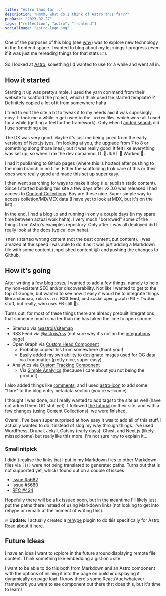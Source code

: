 ```yaml
---
title: "Astro thus far..."
description: "Hmmm, what do I think of Astro thus far??"
pubDate: "2023-02-27"
tags: ["reflection", "astro", "frontend"]
socialImage: "astro-logo.png"
---
```


One of the purposes of this blog (see [why](./a-new-blog-why.md)) was to explore new technology in the frontend space. I
wanted to blog about my learnings / progress (even if it was just me rereading things for that stats 📈).

So I looked at [Astro](https://astro.build/), something I'd wanted to use for a while and went all in.

## How it started

Starting it up was pretty simple. I used the yarn command from their website to scaffold the project, which I think used
the started template?!? Definitely copied a lot of it from somewhere haha

I tried to edit the site a bit to tweak it to my needs and it was suprisingly easy. It took me a while to get used to the
`.astro` files, which were all I used for a while (getting a feel for the framework). Only when I [added search](./how-do-search-this-thing.md)
did I use something else.

The DX was very good. Maybe it's just me being jaded from the early versions of Next.js (yes, I'm looking at you, the upgrade
from 7 to 8 or something along those lines), but it was really good. It felt like everything was set up,
so when I ran the dev comamnd, IT 👏 JUST 👏 Worked 👏.

I had it publishing to Github pages (where this is hosted) after pushing to the main branch in no time. Either the
scaffolding took care of this or their docs were really good and made this set up super easy.

I then went searching for ways to make it blog (i.e. publish static content). Since I started building this site a few
days after v2.0.0 was released I had access to [Content Collections](https://docs.astro.build/en/guides/content-collections/).
Boy are these nice. Super simple way to access colletion/MD/MDX data (I have yet to look at MDX, but it's on the list).

In the end, I had a blog up and running in only a couple days (in my spare time between actual work haha). I very much
"borrowed" some of the things from Astro's examples repostory. Only after it was all deployed did I really look at the
docs (typical dev haha).

Then I started writing content (not the best content, but content). I was amazed at the speed I was able to do it as it
was just adding a Markdown file with some content (unpolished content 😉) and pushing the changes to Github.

## How it's going

After writing a few blog posts, I wanted to add a few things, namely to help my non-existent SEO and/or discoverability.
Not like I wanted to get to the top of Google, but wanted to see how it easy it would be to integrate things like a
sitemap, `robots.txt`, RSS feed, and social open graph (FB + Twitter stuff, but really, who uses FB still 🤷)...

Turns out, for most of these things there are already prebuilt integrations that someone much smarter than me has taken
the time to open source.

-   Sitemap via [@astrojs/sitemap](https://docs.astro.build/en/guides/integrations-guide/sitemap/)
-   RSS Feed via [@astrojs/rss](https://docs.astro.build/en/guides/rss/) (not sure why it's not on the [integrations](https://astro.build/integrations/) page)
-   Open Graph via [Custom Head Component](https://github.com/vernak2539/words-byvernacchia/blob/main/src/components/BaseHead.astro)
    -   Probably copied this from somewhere (thank you!)
    -   Easily added my own ability to designate images used for OG data via frontmatter (pretty nice, super easy)
-   Analytics via [Custom Tracking Component](https://github.com/vernak2539/words-byvernacchia/blob/main/src/components/Tracking.astro)
    -   Via [Simple Analytics](https://simpleanalytics.com) (because I care about you not being the product)

I also added things like [comments](./adding-comments-to-this-thing.md), and I used [astro-icon](https://github.com/natemoo-re/astro-icon#readme)
to add some "flare" to the blog entry metadata section (you're welcome).

I thought I was done, but I really wanted to add tags to the site as well (have not added them OG stuff yet). I followed
[the tutorial](https://docs.astro.build/en/tutorial/5-astro-api/1/) on their site, and with a few changes (using Content
Collections), we were finished.

Overall, I've been super surprised at how easy it was to add all of this stuff. I actually wanted to do it instead of
slog my way through things. I've used WordPress, Drupal, Jekyll, Gatsby (early days), Ghost, and Next.js (likely missed
some) but really like this more. I'm not sure how to explain it...

### Small nitpick

I didn't realise the links that I put in my Markdown files to other Markdown files via `[]()` were not being translated
to generated paths. Turns out that is not supported yet, which I found out on a couple of issues

-   [Issue #5682](https://github.com/withastro/astro/issues/5682)
-   [Issue #5680](https://github.com/withastro/astro/issues/5680)
-   [RFC #424](https://github.com/withastro/roadmap/discussions/424)

Hopefully there will be a fix issued soon, but in the meantime I'll likely just put the paths there instead of using
Markdown links (not looking to get into rehype or remark at the moment of writing this).

🔥 **Update:** I actually created a [rehype](https://github.com/rehypejs/rehype) plugin to do this specifically for Astro.
Read about it [here](../05/relative-markdown-paths-in-astro-with-rehype.md).

## Future Ideas

I have an idea I want to explore in the future around displaying remote file content. Think something like embedding a
gist on a site.

I want to be able to do this both from Markdown and an Astro component with the options of inlining it into the page on
build or displaying it dynamically on page load. I know there's some React/Vue/whatever framework you want to use component
out there that does this, but it's time to learn!
